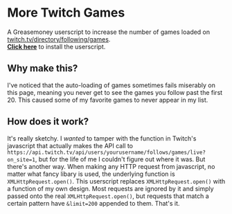 # More Twitch Games
A Greasemoney userscript to increase the number of games loaded on [twitch.tv/directory/following/games](https://www.twitch.tv/directory/following/games).  
**[Click here](https://github.com/zkxs/more-twitch-games/raw/master/More_Twitch_Games.user.js)** to install the userscript.

## Why make this?
I've noticed that the auto-loading of games sometimes fails miserably on this page, meaning you never get to see the games you follow past the first 20. This caused some of my favorite games to never appear in my list.

## How does it work?
It's really sketchy. I *wanted* to tamper with the function in Twitch's javascript that actually makes the API call to  `https://api.twitch.tv/api/users/yourusername/follows/games/live?on_site=1`, but for the life of me I couldn't figure out where it was. But there's another way. When making any HTTP request from javascript, no matter what fancy libary is used, the underlying function is `XMLHttpRequest.open()`. This userscript replaces `XMLHttpRequest.open()` with a function of my own design. Most requests are ignored by it and simply passed onto the real `XMLHttpRequest.open()`, but requests that match a certain pattern have `&limit=200` appended to them. That's it.

